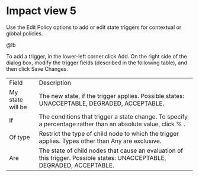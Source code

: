 # Impact view 5

Use the Edit Policy options to add or edit state triggers for contextual
or global policies.

@lb[](img/impact-view5-policy-dialog-trigger.png)

To add a trigger, in the lower-left corner click Add. On the right side
of the dialog box, modify the trigger fields (described in the following
table), and then click Save Changes.

|                  |                                                                                                                          |
|:-----------------|:-------------------------------------------------------------------------------------------------------------------------|
| Field            | Description                                                                                                              |
|  My state will be| The new state, if the trigger applies. Possible states: UNACCEPTABLE, DEGRADED, ACCEPTABLE.                              |
|  If              | The conditions that trigger a state change. To specify a percentage rather than an absolute value, click % .             |
|  Of type         | Restrict the type of child node to which the trigger applies. Types other than Any are exclusive.                        |
|  Are             | The state of child nodes that cause an evaluation of this trigger. Possible states: UNACCEPTABLE, DEGRADED, ACCEPTABLE. |


